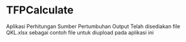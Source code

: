 # TFPCalculate
Aplikasi Perhitungan Sumber Pertumbuhan Output
Telah disediakan file QKL.xlsx sebagai contoh file untuk diupload pada aplikasi ini
